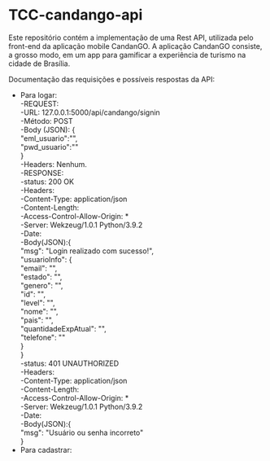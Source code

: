# TCC-candango-api

Este repositório contém a implementação de uma Rest API, utilizada pelo front-end da aplicação mobile CandanGO.
A aplicação CandanGO consiste, a grosso modo, em um app para gamificar a experiência de turismo na cidade de Brasília.

Documentação das requisições e possíveis respostas da API:

  - Para logar:<br/>
      -REQUEST:<br/> 
          -URL: 127.0.0.1:5000/api/candango/signin<br/>
          -Método: POST<br/>
          -Body (JSON): {<br/>
                          "eml_usuario":"<email cadastrado>",<br/>
                          "pwd_usuario":"<senha cadastrada>"<br/>
                       }<br/>
          -Headers: Nenhum.<br/>
      -RESPONSE:<br/>
          -status: 200 OK<br/>
              -Headers:<br/>
                    -Content-Type: application/json<br/>
                    -Content-Length: <variavel><br/>
                    -Access-Control-Allow-Origin: *<br/>
                    -Server: Wekzeug/1.0.1 Python/3.9.2<br/>
                    -Date: <data atual><br/>
              -Body(JSON):{<br/>
                            "msg": "Login realizado com sucesso!",<br/>
                            "usuarioInfo": {<br/>
                                "email": "<email>",<br/>
                                "estado": "<estado>",<br/>
                                "genero": "<sexo>",<br/>
                                "id": "<id>",<br/>
                                "level": "<level>",<br/>
                                "nome": "<nome>",<br/>
                                "pais": "<pais>",<br/>
                                "quantidadeExpAtual": "<qtd>",<br/>
                                "telefone": "<telefone>"<br/>
                            }<br/>
                          }<br/>
          -status: 401 UNAUTHORIZED<br/>
              -Headers:<br/>
                    -Content-Type: application/json<br/>
                    -Content-Length: <variavel><br/>
                    -Access-Control-Allow-Origin: *<br/>
                    -Server: Wekzeug/1.0.1 Python/3.9.2<br/>
                    -Date: <data atual><br/>
              -Body(JSON):{<br/>
                            "msg": "Usuário ou senha incorreto"<br/>
                          }<br/>
  - Para cadastrar:<br/>
      
